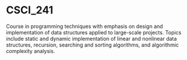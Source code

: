 # CSCI_241
Course in programming techniques with emphasis on design and implementation of data structures applied to large-scale projects. Topics include static and dynamic implementation of linear and nonlinear data structures, recursion, searching and sorting algorithms, and algorithmic complexity analysis.
